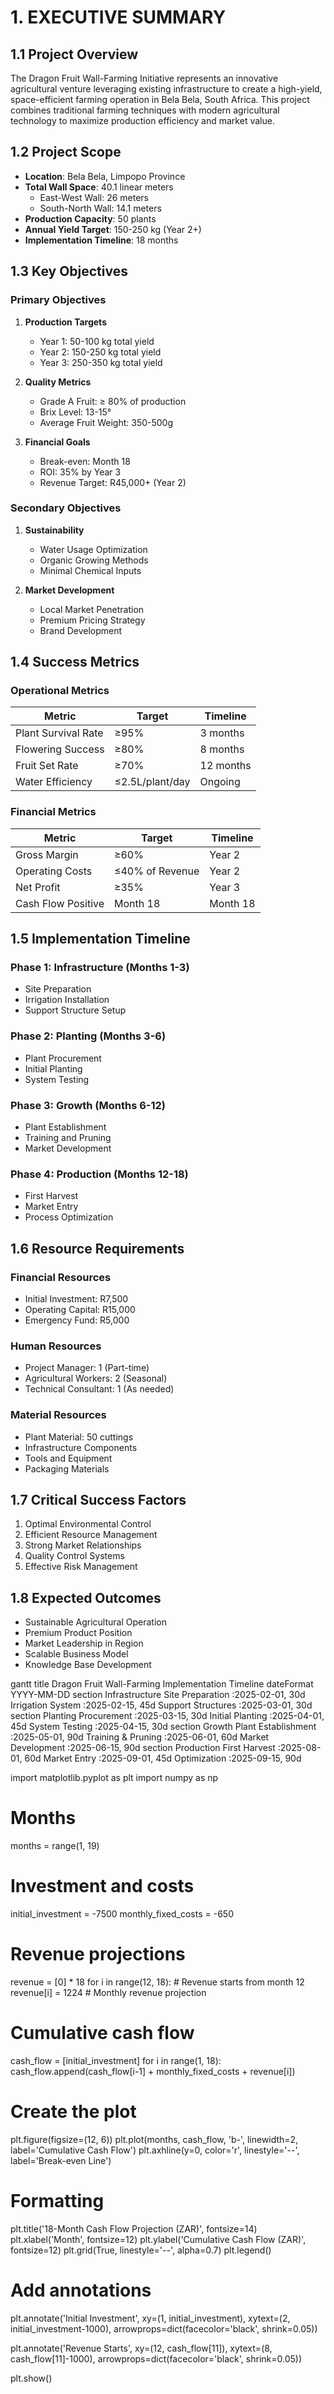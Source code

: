 # 1. EXECUTIVE SUMMARY

## 1.1 Project Overview
The Dragon Fruit Wall-Farming Initiative represents an innovative agricultural venture leveraging existing infrastructure to create a high-yield, space-efficient farming operation in Bela Bela, South Africa. This project combines traditional farming techniques with modern agricultural technology to maximize production efficiency and market value.

## 1.2 Project Scope
- **Location**: Bela Bela, Limpopo Province
- **Total Wall Space**: 40.1 linear meters
  - East-West Wall: 26 meters
  - South-North Wall: 14.1 meters
- **Production Capacity**: 50 plants
- **Annual Yield Target**: 150-250 kg (Year 2+)
- **Implementation Timeline**: 18 months

## 1.3 Key Objectives

### Primary Objectives
1. **Production Targets**
   - Year 1: 50-100 kg total yield
   - Year 2: 150-250 kg total yield
   - Year 3: 250-350 kg total yield

2. **Quality Metrics**
   - Grade A Fruit: ≥ 80% of production
   - Brix Level: 13-15°
   - Average Fruit Weight: 350-500g

3. **Financial Goals**
   - Break-even: Month 18
   - ROI: 35% by Year 3
   - Revenue Target: R45,000+ (Year 2)

### Secondary Objectives
1. **Sustainability**
   - Water Usage Optimization
   - Organic Growing Methods
   - Minimal Chemical Inputs

2. **Market Development**
   - Local Market Penetration
   - Premium Pricing Strategy
   - Brand Development

## 1.4 Success Metrics

### Operational Metrics
| Metric | Target | Timeline |
|--------|---------|----------|
| Plant Survival Rate | ≥95% | 3 months |
| Flowering Success | ≥80% | 8 months |
| Fruit Set Rate | ≥70% | 12 months |
| Water Efficiency | ≤2.5L/plant/day | Ongoing |

### Financial Metrics
| Metric | Target | Timeline |
|--------|---------|----------|
| Gross Margin | ≥60% | Year 2 |
| Operating Costs | ≤40% of Revenue | Year 2 |
| Net Profit | ≥35% | Year 3 |
| Cash Flow Positive | Month 18 | Month 18 |

## 1.5 Implementation Timeline

### Phase 1: Infrastructure (Months 1-3)
- Site Preparation
- Irrigation Installation
- Support Structure Setup

### Phase 2: Planting (Months 3-6)
- Plant Procurement
- Initial Planting
- System Testing

### Phase 3: Growth (Months 6-12)
- Plant Establishment
- Training and Pruning
- Market Development

### Phase 4: Production (Months 12-18)
- First Harvest
- Market Entry
- Process Optimization

## 1.6 Resource Requirements

### Financial Resources
- Initial Investment: R7,500
- Operating Capital: R15,000
- Emergency Fund: R5,000

### Human Resources
- Project Manager: 1 (Part-time)
- Agricultural Workers: 2 (Seasonal)
- Technical Consultant: 1 (As needed)

### Material Resources
- Plant Material: 50 cuttings
- Infrastructure Components
- Tools and Equipment
- Packaging Materials

## 1.7 Critical Success Factors
1. Optimal Environmental Control
2. Efficient Resource Management
3. Strong Market Relationships
4. Quality Control Systems
5. Effective Risk Management

## 1.8 Expected Outcomes
- Sustainable Agricultural Operation
- Premium Product Position
- Market Leadership in Region
- Scalable Business Model
- Knowledge Base Development

gantt
  title Dragon Fruit Wall-Farming Implementation Timeline
  dateFormat  YYYY-MM-DD
  section Infrastructure
  Site Preparation       :2025-02-01, 30d
  Irrigation System     :2025-02-15, 45d
  Support Structures    :2025-03-01, 30d
  section Planting
  Procurement          :2025-03-15, 30d
  Initial Planting     :2025-04-01, 45d
  System Testing       :2025-04-15, 30d
  section Growth
  Plant Establishment  :2025-05-01, 90d
  Training & Pruning   :2025-06-01, 60d
  Market Development   :2025-06-15, 90d
  section Production
  First Harvest       :2025-08-01, 60d
  Market Entry        :2025-09-01, 45d
  Optimization        :2025-09-15, 90d

import matplotlib.pyplot as plt
import numpy as np

# Months
months = range(1, 19)

# Investment and costs
initial_investment = -7500
monthly_fixed_costs = -650

# Revenue projections
revenue = [0] * 18
for i in range(12, 18):  # Revenue starts from month 12
    revenue[i] = 1224  # Monthly revenue projection

# Cumulative cash flow
cash_flow = [initial_investment]
for i in range(1, 18):
    cash_flow.append(cash_flow[i-1] + monthly_fixed_costs + revenue[i])

# Create the plot
plt.figure(figsize=(12, 6))
plt.plot(months, cash_flow, 'b-', linewidth=2, label='Cumulative Cash Flow')
plt.axhline(y=0, color='r', linestyle='--', label='Break-even Line')

# Formatting
plt.title('18-Month Cash Flow Projection (ZAR)', fontsize=14)
plt.xlabel('Month', fontsize=12)
plt.ylabel('Cumulative Cash Flow (ZAR)', fontsize=12)
plt.grid(True, linestyle='--', alpha=0.7)
plt.legend()

# Add annotations
plt.annotate('Initial Investment', 
            xy=(1, initial_investment),
            xytext=(2, initial_investment-1000),
            arrowprops=dict(facecolor='black', shrink=0.05))
            
plt.annotate('Revenue Starts', 
            xy=(12, cash_flow[11]),
            xytext=(8, cash_flow[11]-1000),
            arrowprops=dict(facecolor='black', shrink=0.05))

plt.show()
